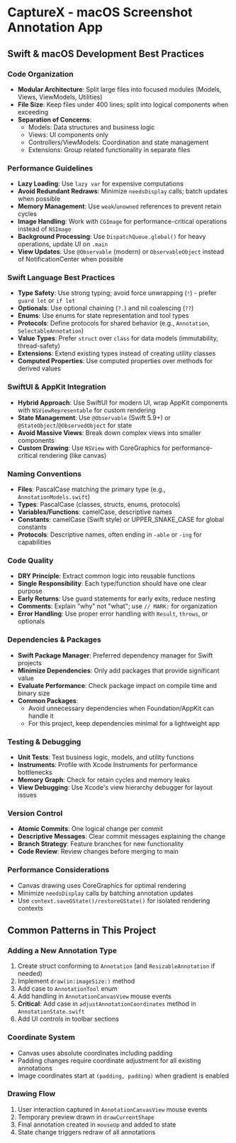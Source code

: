 # CaptureX - macOS Screenshot Annotation App

## Swift & macOS Development Best Practices

### Code Organization

- **Modular Architecture**: Split large files into focused modules (Models, Views, ViewModels, Utilities)
- **File Size**: Keep files under 400 lines; split into logical components when exceeding
- **Separation of Concerns**:
  - Models: Data structures and business logic
  - Views: UI components only
  - Controllers/ViewModels: Coordination and state management
  - Extensions: Group related functionality in separate files

### Performance Guidelines

- **Lazy Loading**: Use `lazy var` for expensive computations
- **Avoid Redundant Redraws**: Minimize `needsDisplay` calls; batch updates when possible
- **Memory Management**: Use `weak`/`unowned` references to prevent retain cycles
- **Image Handling**: Work with `CGImage` for performance-critical operations instead of `NSImage`
- **Background Processing**: Use `DispatchQueue.global()` for heavy operations, update UI on `.main`
- **View Updates**: Use `@Observable` (modern) or `ObservableObject` instead of NotificationCenter when possible

### Swift Language Best Practices

- **Type Safety**: Use strong typing; avoid force unwrapping (`!`) - prefer `guard let` or `if let`
- **Optionals**: Use optional chaining (`?.`) and nil coalescing (`??`)
- **Enums**: Use enums for state representation and tool types
- **Protocols**: Define protocols for shared behavior (e.g., `Annotation`, `SelectableAnnotation`)
- **Value Types**: Prefer `struct` over `class` for data models (immutability, thread-safety)
- **Extensions**: Extend existing types instead of creating utility classes
- **Computed Properties**: Use computed properties over methods for derived values

### SwiftUI & AppKit Integration

- **Hybrid Approach**: Use SwiftUI for modern UI, wrap AppKit components with `NSViewRepresentable` for custom rendering
- **State Management**: Use `@Observable` (Swift 5.9+) or `@StateObject`/`@ObservedObject` for state
- **Avoid Massive Views**: Break down complex views into smaller components
- **Custom Drawing**: Use `NSView` with CoreGraphics for performance-critical rendering (like canvas)

### Naming Conventions

- **Files**: PascalCase matching the primary type (e.g., `AnnotationModels.swift`)
- **Types**: PascalCase (classes, structs, enums, protocols)
- **Variables/Functions**: camelCase, descriptive names
- **Constants**: camelCase (Swift style) or UPPER_SNAKE_CASE for global constants
- **Protocols**: Descriptive names, often ending in `-able` or `-ing` for capabilities

### Code Quality

- **DRY Principle**: Extract common logic into reusable functions
- **Single Responsibility**: Each type/function should have one clear purpose
- **Early Returns**: Use guard statements for early exits, reduce nesting
- **Comments**: Explain "why" not "what"; use `// MARK:` for organization
- **Error Handling**: Use proper error handling with `Result`, `throws`, or optionals

### Dependencies & Packages

- **Swift Package Manager**: Preferred dependency manager for Swift projects
- **Minimize Dependencies**: Only add packages that provide significant value
- **Evaluate Performance**: Check package impact on compile time and binary size
- **Common Packages**:
  - Avoid unnecessary dependencies when Foundation/AppKit can handle it
  - For this project, keep dependencies minimal for a lightweight app

### Testing & Debugging

- **Unit Tests**: Test business logic, models, and utility functions
- **Instruments**: Profile with Xcode Instruments for performance bottlenecks
- **Memory Graph**: Check for retain cycles and memory leaks
- **View Debugging**: Use Xcode's view hierarchy debugger for layout issues

### Version Control

- **Atomic Commits**: One logical change per commit
- **Descriptive Messages**: Clear commit messages explaining the change
- **Branch Strategy**: Feature branches for new functionality
- **Code Review**: Review changes before merging to main

### Performance Considerations

- Canvas drawing uses CoreGraphics for optimal rendering
- Minimize `needsDisplay` calls by batching annotation updates
- Use `context.saveGState()/restoreGState()` for isolated rendering contexts

## Common Patterns in This Project

### Adding a New Annotation Type

1. Create struct conforming to `Annotation` (and `ResizableAnnotation` if needed)
2. Implement `draw(in:imageSize:)` method
3. Add case to `AnnotationTool` enum
4. Add handling in `AnnotationCanvasView` mouse events
5. **Critical**: Add case in `adjustAnnotationCoordinates` method in `AnnotationState.swift`
6. Add UI controls in toolbar sections

### Coordinate System

- Canvas uses absolute coordinates including padding
- Padding changes require coordinate adjustment for all existing annotations
- Image coordinates start at `(padding, padding)` when gradient is enabled

### Drawing Flow

1. User interaction captured in `AnnotationCanvasView` mouse events
2. Temporary preview drawn in `drawCurrentShape`
3. Final annotation created in `mouseUp` and added to state
4. State change triggers redraw of all annotations
